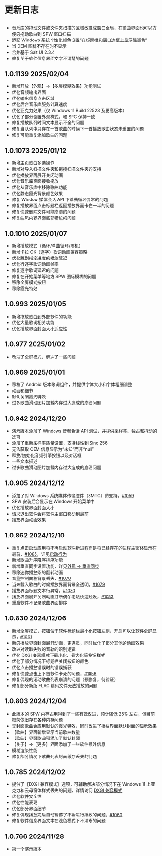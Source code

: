 # 更新日志

##

- 音乐库的拖动文件或文件夹扫描的区域改进成窗口全局，在歌曲界面也可以方便的拖动歌曲到 SPW 窗口扫描
- 适配 Windows 系统个性化颜色设置“在标题栏和窗口边框上显示强调色”
- 当 OEM 图标不存在时不显示
- 合并基于 Salt UI 2.3.4
- 修复关于软件信息界面文字不清楚的问题

## 1.0.1139 2025/02/04

- 新增开放【外观】->【多层模糊效果】功能测试
- 优化音频输出界面
- 优化输出信息点击区域
- 优化后台音乐库服务计算速度
- 优化亚克力效果（仅 Windows 11 Build 22523 及更高版本）
- 优化了部分设置外观样式，和 SPC 保持一致
- 修复播放队列时间文本显示不全的问题
- 修复当队列中只存在一首歌曲的时候下一首播放歌曲状态未重置的问题
- 修复可能重复添加歌曲的问题

## 1.0.1073 2025/01/12

- 新增主页歌曲多选操作
- 新增对导入扫描文件夹和拖拽扫描文件夹的支持
- 优化播放界面展开关闭动画
- 优化音乐库页面接收拖放
- 优化从音乐库中移除歌曲功能
- 优化静态霞光背景颜色效果
- 修复 Window 媒体会话 API 下单曲循环异常的问题
- 修复播放界面点击标题栏返回播放界面卡住一半的问题
- 修复快速删除文件可能崩溃的问题
- 修复曲风内容界面底部错位的问题

## 1.0.1010 2025/01/07

- 新增播放模式（循环/单曲循环/随机）
- 新增卡拉 OK（逐字）歌词动画兼容策略
- 优化跳到指定进度的播放延迟
- 优化行逐字歌词动画帧率
- 修复逐字歌词延迟的问题
- 修复在开始菜单等地方 SPW 图标模糊的问题
- 移除全屏模式按钮
- 移除霞光特效

## 1.0.993 2025/01/05

- 新增拖放歌曲到外部软件的功能
- 优化大量歌词相关功能
- 优化播放界面封面大小适应性

## 1.0.977 2025/01/02

- 改进了全屏模式，解决了一些问题

## 1.0.969 2025/01/01

- 移植了 Android 版本歌词组件，并提供字体大小和字体粗细调整
- 动画和细节
- 默认关闭霞光特效
- 过多歌曲滑动图片加载内存过大造成的崩溃问题

## 1.0.942 2024/12/20

- 演示版本添加了 Windows 音频会话 API 测试，并提供采样率、独占和抖动的选项
- 添加了重新采样率质量设置，支持线性到 Sinc 256
- 无法获取 OEM 信息显示为“未知”而非“null”
- 释放/初始化音频引擎按钮以及对话框
- 一些文本描述
- 过多歌曲滑动图片加载内存过大造成的崩溃问题

## 1.0.905 2024/12/12

- 添加了对 Windows 系统媒体传输控件（SMTC）的支持，[#1059](https://github.com/Moriafly/SaltPlayerSource/issues/1059)
- SPW 安装后会显示在 Windows 开始菜单中
- 优化播放界面封面大小
- 请求退出软件会将软件主窗口移动到最前
- 播放界面动画效果

## 1.0.862 2024/12/10

- 重复点击启动应用将不再启动软件新进程而是将已经存在的进程主窗体显示在最前，[#1085](https://github.com/Moriafly/SaltPlayerSource/issues/1085)，详见[启动行为](/features/launch-behavior)
- 新增歌曲升序降序排序功能
- 新增垂直同步设置功能，详见[外观 -> 垂直同步](/settings/appearance#垂直同步)
- 移除迷你播放条的翻转动画
- 音量控制面板背景丢失，[#1070](https://github.com/Moriafly/SaltPlayerSource/issues/1070)
- 当未载入歌曲的时候播放界面背景全透明，[#1079](https://github.com/Moriafly/SaltPlayerSource/issues/1079)
- 播放界面标题文本行异常，[#1080](https://github.com/Moriafly/SaltPlayerSource/issues/1080)
- 播放界面展开关闭动画打断偶尔无法快速触发，[#1083](https://github.com/Moriafly/SaltPlayerSource/issues/1083)
- 重启软件不记录歌曲界面排序

## 1.0.830 2024/12/06

- 新增全屏模式，按钮位于软件标题栏最小化按钮左侧，开启可以让软件全屏显示，[#1061](https://github.com/Moriafly/SaltPlayerSource/issues/1061)
- 新的播放界面封面展开动画，更连贯，同时优化了部分其他的动画效果
- 改进对读取失败的音轨的识别逻辑
- 优化 DXGI 兼容模式下最小化、最大化等按钮样式
- 优化了部分情况下标题栏关闭按钮的颜色
- 优化点击播放错误时的错误捕获
- 修复快速点击上下首软件卡死的问题，[#1056](https://github.com/Moriafly/SaltPlayerSource/issues/1056)
- 修复偶现的滚动歌曲列表崩溃的问题（预修复，待验证）
- 修复部分新版 FLAC 编码文件无法播放的问题

## 1.0.803  2024/12/04

- 此版本的 SPW 内存占用得到了一些有效改进，预计降低 25% 左右，但目前框架依旧存在各种内存问题
- 无封面歌曲会应用默认的霞光特效，同时改进了播放界面默认封面的显示效果
- 【歌曲】界面新增显示当前歌曲数量
- 【歌曲】界面歌曲项添加了默认封面
- 【关于】->【更多】界面添加了一些软件额外信息
- 模糊渲染性能
- 修复部分情况下歌曲列表封面缓存丢失的问题

## 1.0.785 2024/12/02

- 提供了【DXGI 兼容模式】选项，可辅助解决部分情况下在 Windows 11 上亚克力和云母窗体样式丢失的问题，详情访问 [DXGI 兼容模式](/settings/dxgi-compat-mode)
- 优化软件安全性
- 优化性能表现
- 优化部分界面细节
- 修复偶现播放完后自动暂停了不会进行播放的问题，[#1060](https://github.com/Moriafly/SaltPlayerSource/issues/1060)
- 修复软件信息界面文本在浅色模式下不清晰的问题

## 1.0.766 2024/11/28

- 第一个演示版本